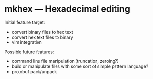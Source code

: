 # mkhex — Hexadecimal editing

Initial feature target:
- convert binary files to hex text
- convert hex text files to binary
- vim integration

Possible future features:
- command line file manipulation (truncation, zeroing?)
- build or manipulate files with some sort of simple pattern language?
- protobuf pack/unpack
